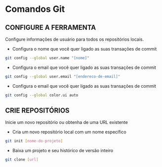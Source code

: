 # Comandos Git

## CONFIGURE A FERRAMENTA
Configure informações de usuário para todos os repositórios locais.

- Configura o nome que você quer ligado as suas transações de
commit
```sh
git config --global user.name "[nome]"
```
- Configura o email que você quer ligado as suas transações de commit
```sh
git config --global user.email "[endereco-de-email]"
```
- Configura o email que você quer ligado as suas transações de commit
```sh
git config --global color.ui auto
````

## CRIE REPOSITÓRIOS
Inicie um novo repositório ou obtenha de uma URL existente

- Cria um novo repositório local com um nome específico
```sh
git init [nome-do-projeto]
```
- Baixa um projeto e seu histórico de versão inteiro
```sh
git clone [url]
```
